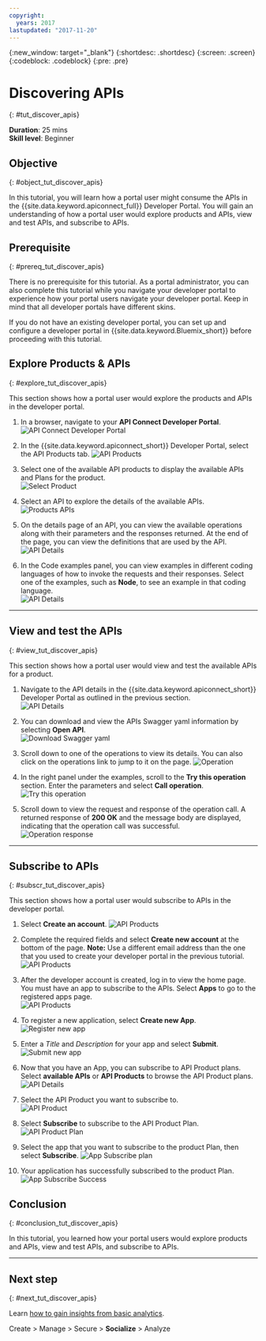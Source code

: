 ```yaml
---
copyright:
  years: 2017
lastupdated: "2017-11-20"
---
```


{:new_window: target="_blank"}
{:shortdesc: .shortdesc}
{:screen: .screen}
{:codeblock: .codeblock}
{:pre: .pre}

# Discovering APIs
{: #tut_discover_apis}

**Duration**: 25 mins  
**Skill level**: Beginner  

## Objective
{: #object_tut_discover_apis}

In this tutorial, you will learn how a portal user might consume the APIs in the {{site.data.keyword.apiconnect_full}} Developer Portal. You will gain an understanding of how a portal user would explore products and APIs, view and test APIs, and subscribe to APIs. 

## Prerequisite
{: #prereq_tut_discover_apis}

There is no prerequisite for this tutorial. As a portal administrator, you can also complete this tutorial while you navigate your developer portal to experience how your portal users navigate your developer portal. Keep in mind that all developer portals have different skins. 

If you do not have an existing developer portal, you can set up and configure a developer portal in {{site.data.keyword.Bluemix_short}} before proceeding with this tutorial.

## Explore Products & APIs
{: #explore_tut_discover_apis}

This section shows how a portal user would explore the products and APIs in the developer portal.

1. In a browser, navigate to your **API Connect Developer Portal**.
![API Connect Developer Portal](images/11-developer-portal.png)

2. In the {{site.data.keyword.apiconnect_short}} Developer Portal, select the API Products tab. 
![API Products](images/12-API-products.png)

3. Select one of the available API products to display the available APIs and Plans for the product.  
  ![Select Product](images/13-product.png)

4. Select an API to explore the details of the available APIs.  
  ![Products APIs](images/14-api.png)

5. On the details page of an API, you can view the available operations along with their parameters and the responses returned. At the end of the page, you can view the definitions that are used by the API.  
  ![API Details](images/15-details.png) 

6. In the Code examples panel, you can view examples in different coding languages of how to invoke the requests and their responses. Select one of the examples, such as **Node**, to see an example in that coding language.  
  ![API Details](images/16-examples.png) 

---

## View and test the APIs
{: #view_tut_discover_apis}

This section shows how a portal user would view and test the available APIs for a product. 

1. Navigate to the API details in the {{site.data.keyword.apiconnect_short}} Developer Portal as outlined in the previous section.  
  ![API Details](images/21-details.png) 

2. You can download and view the APIs Swagger yaml information by selecting **Open API**.  
  ![Download Swagger yaml](images/22-swagger.png) 

3. Scroll down to one of the operations to view its details. You can also click on the operations link to jump to it on the page. 
![Operation](images/23-operation.png)

4. In the right panel under the examples, scroll to the **Try this operation** section. Enter the parameters and select **Call operation**.  
  ![Try this operation](images/24-try-this-operation.png)

5. Scroll down to view the request and response of the operation call. A returned response of **200 OK** and the message body are displayed, indicating that the operation call was successful.  
  ![Operation response](images/25-operation-response.png)

---

## Subscribe to APIs
{: #subscr_tut_discover_apis}

This section shows how a portal user would subscribe to APIs in the developer portal. 

1. Select **Create an account**. 
![API Products](images/31-create-account.png)

2. Complete the required fields and select **Create new account** at the bottom of the page. 
**Note:** Use a different email address than the one that you used to create your developer portal in the previous tutorial.
![API Products](images/32-create-new-account.png)

3. After the developer account is created, log in to view the home page. You must have an app to subscribe to the APIs. Select **Apps** to go to the registered apps page.  
  ![API Products](images/33-login.png)

4. To register a new application, select **Create new App**.  
  ![Register new app](images/34-create-new-app.png)

5. Enter a *Title* and *Description* for your app and select **Submit**.  
  ![Submit new app](images/35-submit-new-app.png) 

6. Now that you have an App, you can subscribe to API Product plans. Select **available APIs** or **API Products** to browse the API Product plans.  
  ![API Details](images/36-api-products.png) 

7. Select the API Product you want to subscribe to.  
  ![API Product](images/37-select-product.png) 

8. Select **Subscribe** to subscribe to the API Product Plan.  
  ![API Product Plan](images/38-subscribe-plan.png) 

9. Select the app that you want to subscribe to the product Plan, then select **Subscribe**. 
  ![App Subscribe plan](images/39-subscribe-app-plan.png) 

10. Your application has successfully subscribed to the product Plan. 
  ![App Subscribe Success](images/310-subscribe-success.png) 

## Conclusion
{: #conclusion_tut_discover_apis}

In this tutorial, you learned how your portal users would explore products and APIs, view and test APIs, and subscribe to APIs. 

---

## Next step
{: #next_tut_discover_apis}

Learn [how to gain insights from basic analytics](/docs/services/apiconnect/tutorials/tut_insights_analytics.html).

Create > Manage > Secure > **Socialize** > Analyze  



